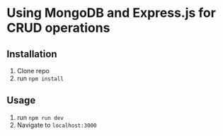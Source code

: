 # Using MongoDB and Express.js for CRUD operations 

## Installation

1. Clone repo
2. run `npm install` 

## Usage 

1. run `npm run dev`
2. Navigate to `localhost:3000`

